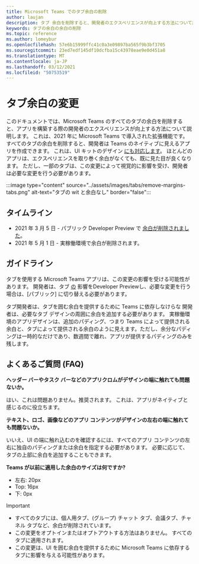 ```yaml
---
title: Microsoft Teams でのタブ余白の削除
author: laujan
description: タブ 余白を削除すると、開発者のエクスペリエンスが向上する方法について説明します。
keywords: タブの余白の余白の削除
ms.topic: reference
ms.author: lomeybur
ms.openlocfilehash: 57e6b15999ffc41c0a3e09897ba565f9b3bf3705
ms.sourcegitcommit: 23ed7edf145df10dcfba15c43978eae9e0d451a8
ms.translationtype: MT
ms.contentlocale: ja-JP
ms.lasthandoff: 03/12/2021
ms.locfileid: "50753519"
---
```

# <a name="tab-margin-changes"></a>タブ余白の変更

このドキュメントでは、Microsoft Teams のすべてのタブの余白を削除すると、アプリを構築する際の開発者のエクスペリエンスが向上する方法について説明します。 これは、2021 年に Microsoft Teams で導入された拡張機能です。
すべてのタブの余白を削除すると、開発者は Teams のネイティブに見えるアプリを作成できます。 これは、UI キットのデザイン [にも対応します](~/tabs/design/tabs.md)。 ほとんどのアプリは、エクスペリエンスを取り巻く余白がなくても、既に見た目が良くなります。 ただし、一部のタブは、この変更によって視覚的に影響を受け、開発者は必要な変更を行う必要があります。

:::image type="content" source="../assets/images/tabs/remove-margins-tabs.png" alt-text="タブの wit と余白なし" border="false":::

## <a name="timelines"></a>タイムライン

* 2021 年 3 月 5 日 - パブリック Developer Preview で [余白が削除されました](~/resources/dev-preview/developer-preview-intro.md)。
* 2021 年 5 月 1 日 - 実稼働環境で余白が削除されます。

## <a name="guidelines"></a>ガイドライン

タブを使用する Microsoft Teams アプリは、この変更の影響を受ける可能性があります。 開発者は、タブ [の](~/resources/dev-preview/developer-preview-intro.md) 影響をDeveloper Previewし、必要な変更を行う場合は、[パブリック] に切り替える必要があります。

タブ開発者は、タブを囲む余白を提供するために Teams に依存しなけらな 開発者は、必要なタブ デザインの周囲に余白を追加する必要があります。 実稼働環境のアプリデザインは、追加のパディング、つまり Teams によって提供される余白と、タブによって提供される余白のように見えます。ただし、余分なパディングは一時的なだけであり、数週間で離れ、アプリが提供するパディングのみを残します。

## <a name="faq"></a>よくあるご質問 (FAQ)

**ヘッダー バーやタスク バーなどのアプリクロムがデザインの端に触れても問題ないか。**

はい、これは問題ありません。推奨されます。 これは、アプリがネイティブと感じるのに役立ちます。

**テキスト、ロゴ、画像などのアプリ コンテンツがデザインの左右の端に触れても問題ないか。**

いいえ、UI の端に触れ込むのを確認するには、すべてのアプリ コンテンツの左右に独自のパディングまたは余白を指定する必要があります。 必要に応じて、タブの上部に余白を追加することもできます。

**Teams が以前に適用した余白のサイズは何ですか?**

* 左右: 20px
* Top: 16px
* 下: 0px

> [!IMPORTANT]
> * すべてのタブには、個人用タブ、(グループ) チャット タブ、会議タブ、チャネル タブなど、余白が削除されています。
> * この変更をオプトインまたはオプトアウトする方法はありません。 すべてのタブに適用されます。
> * この変更は、UI を囲む余白を提供するために Microsoft Teams に依存するタブに影響を与える可能性があります。
